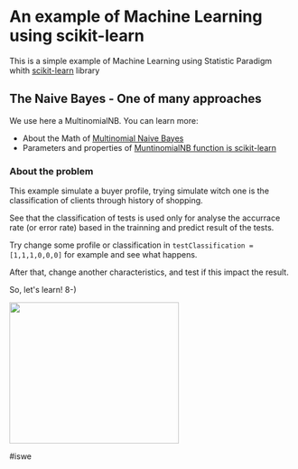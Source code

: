 # An example of Machine Learning using scikit-learn

This is a simple example of Machine Learning using Statistic Paradigm whith [scikit-learn](https://scikit-learn.org/stable/) library

## The Naive Bayes - One of many approaches

We use here a MultinomialNB. You can learn more:

- About the Math of [Multinomial Naive Bayes](https://scikit-learn.org/stable/modules/naive_bayes.html#multinomial-naive-bayes)
- Parameters and properties of [MuntinomialNB function is scikit-learn](https://scikit-learn.org/stable/modules/generated/sklearn.naive_bayes.MultinomialNB.html)

### About the problem

This example simulate a buyer profile, trying simulate witch one is the classification of clients through history of shopping.

See that the classification of tests is used only for analyse the accurrace rate (or error rate) based in the trainning and predict result of the tests.

Try change some profile or classification in ```testClassification = [1,1,1,0,0,0]``` for example and see what happens.

After that, change another characteristics, and test if this impact the result.

So, let's learn! 8-)


<img src="https://media.giphy.com/media/PjJ1cLHqLEveXysGDB/giphy.gif" width="300" height="250" />

#iswe



